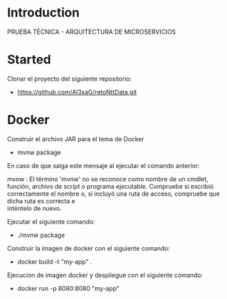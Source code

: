 # Introduction
PRUEBA TÈCNICA - ARQUITECTURA DE MICROSERVICIOS

# Started

Clonar el proyecto del siguiente repositorio:
- https://github.com/Al3xaG/retoNttData.git

# Docker

Construir el archivo JAR para el tema de Docker
- mvnw package

En caso de que salga este mensaje al ejecutar el comando anterior:

mvnw : El término 'mvnw' no se reconoce como nombre de un cmdlet, función, archivo de script o programa ejecutable. Compruebe si escribió correctamente el nombre o, si incluyó una ruta de acceso, compruebe que dicha ruta es correcta e    
inténtelo de nuevo.

Ejecutar el siguiente comando:

- ./mvnw package

Construir la imagen de docker con el siguiente comando:

- docker build -t "my-app" .

Ejecucion de imagen docker y despliegue con el siguiente comando:

- docker run -p 8080:8080 "my-app"